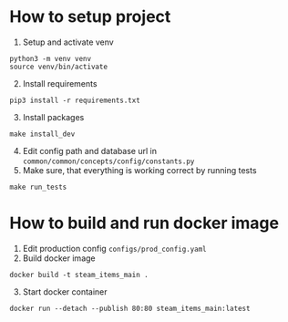 # How to setup project #

1. Setup and activate venv
```
python3 -m venv venv
source venv/bin/activate
```
2. Install requirements
```
pip3 install -r requirements.txt
```
3. Install packages
```
make install_dev
```
4. Edit config path and database url in `common/common/concepts/config/constants.py`
5. Make sure, that everything is working correct by running tests
```
make run_tests
```

# How to build and run docker image #

1. Edit production config `configs/prod_config.yaml`
2. Build docker image
```
docker build -t steam_items_main .
```
3. Start docker container
```
docker run --detach --publish 80:80 steam_items_main:latest
```